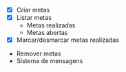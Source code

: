 - [x] Criar metas 
- [x] Listar metas
    - Metas realizadas
    - Metas abertas 
- [x] Marcar/desmarcar metas realizadas
- Remover metas
- Sistema de mensagens